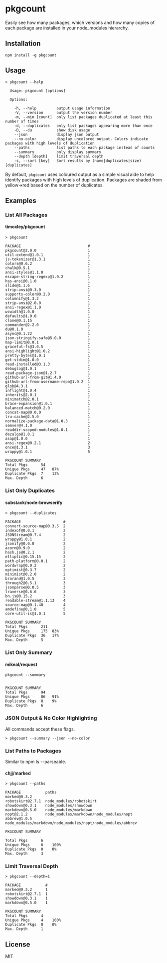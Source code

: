 # pkgcount

Easily see how many packages, which versions and how many copies of each package are installed in your node_modules hierarchy.

## Installation

```
npm install -g pkgcount
```

## Usage

```
> pkgcount --help

  Usage: pkgcount [options]

  Options:

    -h, --help         output usage information
    -V, --version      output the version number
    -m, --min [count]  only list packages duplicated at least this number of times
    -d, --duplicates   only list packages appearing more than once
    -D, --du           show disk usage
    --json             display json output
    --no-color         display uncolored output. Colors indicate packages with high levels of duplication
    --paths            list paths to each package instead of counts
    --summary          only display summary
    --depth [depth]    limit traversal depth
    -s, --sort [key]   Sort results by (name|duplicates|size) [duplicates]
```

By default, `pkgcount` uses coloured output as a simple visual aide to
help identify packages with high levels of duplication. Packages are
shaded from yellow->red based on the number of duplicates.

## Examples

### List All Packages

#### timoxley/pkgcount

```
> pkgcount

PACKAGE                              #
pkgcount@2.0.0                       1
util-extend@1.0.1                    1
js-tokenizer@1.3.1                   1
colors@0.6.2                         1
chalk@0.5.1                          1
ansi-styles@1.1.0                    1
escape-string-regexp@1.0.2           1
has-ansi@0.1.0                       1
slide@1.1.6                          1
strip-ansi@0.3.0                     1
supports-color@0.2.0                 1
columnify@1.3.2                      1
strip-ansi@2.0.0                     1
ansi-regex@1.1.0                     1
wcwidth@1.0.0                        1
defaults@1.0.0                       1
clone@0.1.15                         1
commander@2.2.0                      1
du@0.1.0                             1
async@0.1.22                         1
json-stringify-safe@5.0.0            1
map-limit@0.0.1                      1
graceful-fs@3.0.5                    1
ansi-highlight@1.0.2                 1
pretty-bytes@1.0.1                   1
get-stdin@1.0.0                      1
read-installed@3.1.3                 1
debuglog@1.0.1                       1
read-package-json@1.2.7              1
github-url-from-git@1.4.0            1
github-url-from-username-repo@1.0.2  1
glob@4.3.1                           1
inflight@1.0.4                       1
inherits@2.0.1                       1
minimatch@2.0.1                      1
brace-expansion@1.0.1                1
balanced-match@0.2.0                 1
concat-map@0.0.0                     1
lru-cache@2.5.0                      1
normalize-package-data@1.0.3         1
semver@4.1.0                         1
readdir-scoped-modules@1.0.1         1
dezalgo@1.0.1                        1
asap@1.0.0                           1
ansi-regex@0.2.1                     2
once@1.3.1                           3
wrappy@1.0.1                         5

PKGCOUNT SUMMARY
Total Pkgs      54
Unique Pkgs     47   87%
Duplicate Pkgs  7    13%
Max. Depth      6
```

### List Only Duplicates

#### substack/node-browserify

```
> pkgcount --duplicates

PACKAGE                   #
convert-source-map@0.3.5  2
indexof@0.0.1             2
JSONStream@0.7.4          2
wrappy@1.0.1              2
jsonify@0.0.0             2
acorn@0.9.0               2
hash.js@0.2.1             2
elliptic@0.15.15          2
path-platform@0.0.1       2
wordwrap@0.0.2            2
optimist@0.3.7            2
minimist@0.2.0            2
brorand@1.0.5             3
through2@0.5.1            3
jsonparse@0.0.5           3
traverse@0.6.6            3
bn.js@0.15.2              3
readable-stream@1.1.13    4
source-map@0.1.40         4
amdefine@0.1.0            5
core-util-is@1.0.1        5

PKGCOUNT SUMMARY
Total Pkgs      211
Unique Pkgs     175  83%
Duplicate Pkgs  36   17%
Max. Depth      5
```

### List Only Summary

#### mikeal/request

```
pkgcount --summary


PKGCOUNT SUMMARY
Total Pkgs      94
Unique Pkgs     86   91%
Duplicate Pkgs  8    9%
Max. Depth      6
```

### JSON Output & No Color Highlighting

All commands accept these flags.

```
> pkgcount --summary --json --no-color
```

### List Paths to Packages

Similar to npm ls --parseable.

#### chjj/marked

```
> pkgcount --paths

PACKAGE           paths
marked@0.3.2
robotskirt@2.7.1  node_modules/robotskirt
showdown@0.3.1    node_modules/showdown
markdown@0.5.0    node_modules/markdown
nopt@2.1.2        node_modules/markdown/node_modules/nopt
abbrev@1.0.5      node_modules/markdown/node_modules/nopt/node_modules/abbrev

PKGCOUNT SUMMARY

Total Pkgs      6
Unique Pkgs     6    100%
Duplicate Pkgs  0    0%
Max. Depth      3
```

### Limit Traversal Depth

```
> pkgcount --depth=1

PACKAGE           #
marked@0.3.2      1
robotskirt@2.7.1  1
showdown@0.3.1    1
markdown@0.5.0    1

PKGCOUNT SUMMARY
Total Pkgs      4
Unique Pkgs     4    100%
Duplicate Pkgs  0    0%
Max. Depth      1
```

## License

MIT
